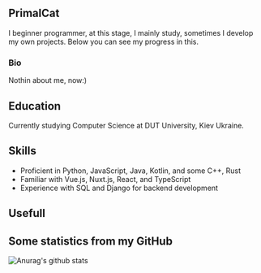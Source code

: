 ## PrimalCat
I beginner programmer, at this stage, I mainly study, sometimes I develop my own projects. Below you can see my progress in this.
### Bio
Nothin about me, now:)

## Education
Currently studying Computer Science at DUT University, Kiev Ukraine.

## Skills
- Proficient in Python, JavaScript, Java, Kotlin, and some C++, Rust
- Familiar with Vue.js, Nuxt.js, React, and TypeScript
- Experience with SQL and Django for backend development

## Usefull


## Some statistics from my GitHub
![Anurag's github stats](https://github-readme-stats.vercel.app/api?username=PrimalCat-Real&show_icons=true&theme=prussian) 



